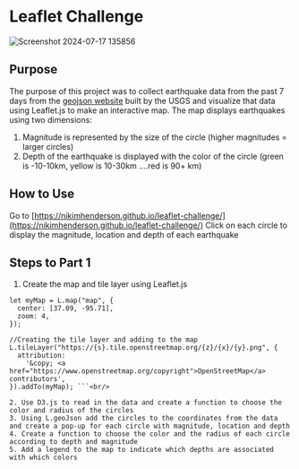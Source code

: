 # Leaflet Challenge
![Screenshot 2024-07-17 135856](https://github.com/user-attachments/assets/aa0041fd-34ed-477e-a53e-d2d0d7cfabc9)

## Purpose
The purpose of this project was to collect earthquake data from the past 7 days from the [geojson website](https://earthquake.usgs.gov/earthquakes/feed/v1.0/geojson.php) built by the USGS and visualize that data using Leaflet.js to make an interactive map.
The map displays earthquakes using two dimensions:
1. Magnitude is represented by the size of the circle (higher magnitudes = larger circles)
2. Depth of the earthquake is displayed with the color of the circle (green is -10-10km, yellow is 10-30km ....red is 90+ km)

## How to Use
Go to [https://nikimhenderson.github.io/leaflet-challenge/](https://nikimhenderson.github.io/leaflet-challenge/)
Click on each circle to display the magnitude, location and depth of each earthquake

## Steps to Part 1
1. Create the map and tile layer using Leaflet.js <br/>
```//Creating the map object
let myMap = L.map("map", {
  center: [37.09, -95.71],
  zoom: 4,
});

//Creating the tile layer and adding to the map
L.tileLayer("https://{s}.tile.openstreetmap.org/{z}/{x}/{y}.png", {
  attribution:
    '&copy; <a href="https://www.openstreetmap.org/copyright">OpenStreetMap</a> contributors',
}).addTo(myMap); ```<br/>

2. Use D3.js to read in the data and create a function to choose the color and radius of the circles
3. Using L.geoJson add the circles to the coordinates from the data and create a pop-up for each circle with magnitude, location and depth
4. Create a function to choose the color and the radius of each circle according to depth and magnitude
5. Add a legend to the map to indicate which depths are associated with which colors
